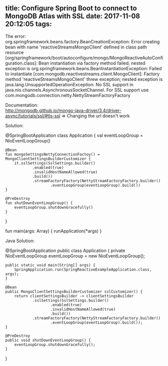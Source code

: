 title: Configure Spring Boot to connect to MongoDB Atlas with SSL
date: 2017-11-08 20:12:05
tags:
---

The error:  
org.springframework.beans.factory.BeanCreationException: Error creating bean with name 'reactiveStreamsMongoClient' defined in class path resource [org/springframework/boot/autoconfigure/mongo/MongoReactiveAutoConfiguration.class]: Bean instantiation via factory method failed; nested exception is org.springframework.beans.BeanInstantiationException: Failed to instantiate [com.mongodb.reactivestreams.client.MongoClient]: Factory method 'reactiveStreamsMongoClient' threw exception; nested exception is java.lang.UnsupportedOperationException: No SSL support in java.nio.channels.AsynchronousSocketChannel. For SSL support use com.mongodb.connection.netty.NettyStreamFactoryFactory


Documentation:  
http://mongodb.github.io/mongo-java-driver/3.4/driver-async/tutorials/ssl/#tls-ssl
=> Changing the url doesn't work


Solution:  

@SpringBootApplication
class Application {
    val eventLoopGroup = NioEventLoopGroup()

    @Bean
    fun mongoSettingsNettyConnectionFactoy() = MongoClientSettingsBuilderCustomizer {
        it.sslSettings(SslSettings.builder()
                .enabled(true)
                .invalidHostNameAllowed(true)
                .build())
                .streamFactoryFactory(NettyStreamFactoryFactory.builder()
                        .eventLoopGroup(eventLoopGroup).build())
    }

    @PreDestroy
    fun shutDownEventLoopGroup() {
        eventLoopGroup.shutdownGracefully()
    }
}

fun main(args: Array<String>) {
    runApplication<Application>(*args)
}


Java Solution:  

@SpringBootApplication
public class Application {
    private NioEventLoopGroup eventLoopGroup = new NioEventLoopGroup();

	public static void main(String[] args) {
		SpringApplication.run(SpringReactiveExampleApplication.class, args);
	}
	
    @Bean
    public MongoClientSettingsBuilderCustomizer sslCustomizer() {
        return clientSettingsBuilder -> clientSettingsBuilder
                .sslSettings(SslSettings.builder()
                        .enabled(true)
                        .invalidHostNameAllowed(true)
                        .build())
                .streamFactoryFactory(NettyStreamFactoryFactory.builder()
                        .eventLoopGroup(eventLoopGroup).build());
    }

    @PreDestroy
    public void shutDownEventLoopGroup() {
        eventLoopGroup.shutdownGracefully();
    }
}

